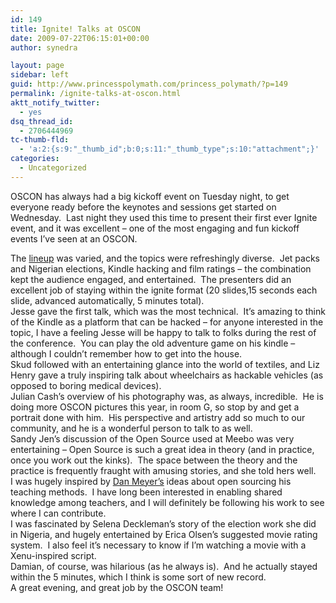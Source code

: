 ```yaml
---
id: 149
title: Ignite! Talks at OSCON
date: 2009-07-22T06:15:01+00:00
author: synedra

layout: page
sidebar: left
guid: http://www.princesspolymath.com/princess_polymath/?p=149
permalink: /ignite-talks-at-oscon.html
aktt_notify_twitter:
  - yes
dsq_thread_id:
  - 2706444969
tc-thumb-fld:
  - 'a:2:{s:9:"_thumb_id";b:0;s:11:"_thumb_type";s:10:"attachment";}'
categories:
  - Uncategorized
---
```

OSCON has always had a big kickoff event on Tuesday night, to get everyone ready before the keynotes and sessions get started on Wednesday. &nbsp;Last night they used this time to present their first ever Ignite event, and it was excellent &#8211; one of the most engaging and fun kickoff events I&#8217;ve seen at an OSCON. 

<div>
</div>

<div>
  The <a href="http://radar.oreilly.com/2009/07/tonights-ignite-oscon-line-up.html">lineup</a> was varied, and the topics were refreshingly diverse. &nbsp;Jet packs and Nigerian elections, Kindle hacking and film ratings &#8211; the combination kept the audience engaged, and entertained. &nbsp;The presenters did an excellent job of staying within the ignite format (20 slides,15 seconds each slide, advanced automatically, 5 minutes total). &nbsp;
</div>

<div>
</div>

<div>
  Jesse gave the first talk, which was the most technical. &nbsp;It&#8217;s amazing to think of the Kindle as a platform that can be hacked &#8211; for anyone interested in the topic, I have a feeling Jesse will be happy to talk to folks during the rest of the conference. &nbsp;You can play the old adventure game on his kindle &#8211; although I couldn&#8217;t remember how to get into the house. &nbsp;
</div>

<div>
</div>

<div>
  Skud followed with an entertaining glance into the world of textiles, and Liz Henry gave a truly inspiring talk about wheelchairs as hackable vehicles (as opposed to boring medical devices).&nbsp;
</div>

<div>
</div>

<div>
  Julian Cash&#8217;s overview of his photography was, as always, incredible. &nbsp;He is doing more OSCON pictures this year, in room G, so stop by and get a portrait done with him. &nbsp;His perspective and artistry add so much to our community, and he is a wonderful person to talk to as well.
</div>

<div>
</div>

<div>
  Sandy Jen&#8217;s discussion of the Open Source used at Meebo was very entertaining &#8211; Open Source is such a great idea in theory (and in practice, once you work out the kinks). &nbsp;The space between the theory and the practice is frequently fraught with amusing stories, and she told hers well.
</div>

<div>
</div>

<div>
  I was hugely inspired by <a href="http://www.mrmeyer.com/">Dan Meyer&#8217;s</a> ideas about open sourcing his teaching methods. &nbsp;I have long been interested in enabling shared knowledge among teachers, and I will definitely be following his work to see where I can contribute.
</div>

<div>
</div>

<div>
  I was fascinated by Selena Deckleman&#8217;s story of the election work she did in Nigeria, and hugely entertained by Erica Olsen&#8217;s suggested movie rating system. &nbsp;I also feel it&#8217;s necessary to know if I&#8217;m watching a movie with a Xenu-inspired script. &nbsp;
</div>

<div>
</div>

<div>
  Damian, of course, was hilarious (as he always is). &nbsp;And he actually stayed within the 5 minutes, which I think is some sort of new record.
</div>

<div>
</div>

<div>
  A great evening, and great job by the OSCON team!
</div>